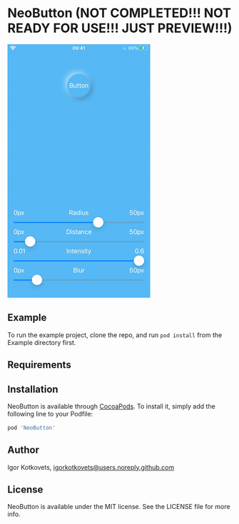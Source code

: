 # NeoButton (NOT COMPLETED!!! NOT READY FOR USE!!! JUST PREVIEW!!!)

![GitHub Logo](output.gif)

## Example

To run the example project, clone the repo, and run `pod install` from the Example directory first.

## Requirements

## Installation

NeoButton is available through [CocoaPods](https://cocoapods.org). To install
it, simply add the following line to your Podfile:

```ruby
pod 'NeoButton'
```

## Author

Igor Kotkovets, igorkotkovets@users.noreply.github.com

## License

NeoButton is available under the MIT license. See the LICENSE file for more info.
